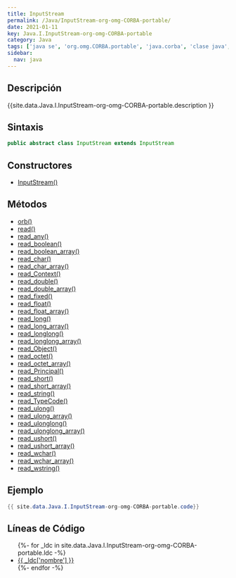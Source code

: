 ```yaml
---
title: InputStream
permalink: /Java/InputStream-org-omg-CORBA-portable/
date: 2021-01-11
key: Java.I.InputStream-org-omg-CORBA-portable
category: Java
tags: ['java se', 'org.omg.CORBA.portable', 'java.corba', 'clase java', 'Java 1.2']
sidebar: 
  nav: java
---
```


## Descripción
{{site.data.Java.I.InputStream-org-omg-CORBA-portable.description }}

## Sintaxis
~~~java
public abstract class InputStream extends InputStream
~~~

## Constructores
* [InputStream()](/Java/InputStream-org-omg-CORBA-portable/InputStream/)

## Métodos
* [orb()](/Java/InputStream-org-omg-CORBA-portable/orb/)
* [read()](/Java/InputStream-org-omg-CORBA-portable/read/)
* [read_any()](/Java/InputStream-org-omg-CORBA-portable/read_any/)
* [read_boolean()](/Java/InputStream-org-omg-CORBA-portable/read_boolean/)
* [read_boolean_array()](/Java/InputStream-org-omg-CORBA-portable/read_boolean_array/)
* [read_char()](/Java/InputStream-org-omg-CORBA-portable/read_char/)
* [read_char_array()](/Java/InputStream-org-omg-CORBA-portable/read_char_array/)
* [read_Context()](/Java/InputStream-org-omg-CORBA-portable/read_Context/)
* [read_double()](/Java/InputStream-org-omg-CORBA-portable/read_double/)
* [read_double_array()](/Java/InputStream-org-omg-CORBA-portable/read_double_array/)
* [read_fixed()](/Java/InputStream-org-omg-CORBA-portable/read_fixed/)
* [read_float()](/Java/InputStream-org-omg-CORBA-portable/read_float/)
* [read_float_array()](/Java/InputStream-org-omg-CORBA-portable/read_float_array/)
* [read_long()](/Java/InputStream-org-omg-CORBA-portable/read_long/)
* [read_long_array()](/Java/InputStream-org-omg-CORBA-portable/read_long_array/)
* [read_longlong()](/Java/InputStream-org-omg-CORBA-portable/read_longlong/)
* [read_longlong_array()](/Java/InputStream-org-omg-CORBA-portable/read_longlong_array/)
* [read_Object()](/Java/InputStream-org-omg-CORBA-portable/read_Object/)
* [read_octet()](/Java/InputStream-org-omg-CORBA-portable/read_octet/)
* [read_octet_array()](/Java/InputStream-org-omg-CORBA-portable/read_octet_array/)
* [read_Principal()](/Java/InputStream-org-omg-CORBA-portable/read_Principal/)
* [read_short()](/Java/InputStream-org-omg-CORBA-portable/read_short/)
* [read_short_array()](/Java/InputStream-org-omg-CORBA-portable/read_short_array/)
* [read_string()](/Java/InputStream-org-omg-CORBA-portable/read_string/)
* [read_TypeCode()](/Java/InputStream-org-omg-CORBA-portable/read_TypeCode/)
* [read_ulong()](/Java/InputStream-org-omg-CORBA-portable/read_ulong/)
* [read_ulong_array()](/Java/InputStream-org-omg-CORBA-portable/read_ulong_array/)
* [read_ulonglong()](/Java/InputStream-org-omg-CORBA-portable/read_ulonglong/)
* [read_ulonglong_array()](/Java/InputStream-org-omg-CORBA-portable/read_ulonglong_array/)
* [read_ushort()](/Java/InputStream-org-omg-CORBA-portable/read_ushort/)
* [read_ushort_array()](/Java/InputStream-org-omg-CORBA-portable/read_ushort_array/)
* [read_wchar()](/Java/InputStream-org-omg-CORBA-portable/read_wchar/)
* [read_wchar_array()](/Java/InputStream-org-omg-CORBA-portable/read_wchar_array/)
* [read_wstring()](/Java/InputStream-org-omg-CORBA-portable/read_wstring/)

## Ejemplo
~~~java
{{ site.data.Java.I.InputStream-org-omg-CORBA-portable.code}}
~~~

## Líneas de Código
<ul>
{%- for _ldc in site.data.Java.I.InputStream-org-omg-CORBA-portable.ldc -%}
   <li>
       <a href="{{_ldc['url'] }}">{{ _ldc['nombre'] }}</a>
   </li>
{%- endfor -%}
</ul>

